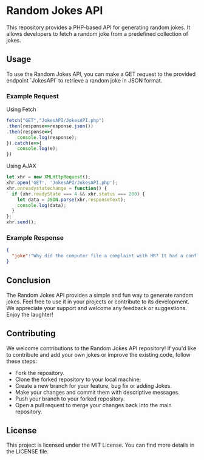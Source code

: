 # Random Jokes API
</p>This repository provides a PHP-based API for generating random jokes. It allows developers to fetch a random joke from a predefined collection of jokes.</p>

## Usage

<p>To use the Random Jokes API, you can make a GET request to the provided endpoint `JokesAPI` to retrieve a random joke in JSON format.</p>

### Example Request
<p>Using Fetch</p>

```JavaScript
fetch("GET","JokesAPI/JokesAPI.php")
.then(response=>response.json())
.then(response=>{
    console.log(response);
}).catch(e=>{
    console.log(e);
})
```
<p>Using AJAX</p>

```JavaScript
let xhr = new XMLHttpRequest();
xhr.open('GET', 'JokesAPI/JokesAPI.php');
xhr.onreadystatechange = function() {
  if (xhr.readyState === 4 && xhr.status === 200) {
    let data = JSON.parse(xhr.responseText);
    console.log(data);
  }
};
xhr.send();
```

### Example Response

```json
{
  "joke":"Why did the computer file a complaint with HR? It had a conflict with its mouse."
}
```

## Conclusion

<p>The Random Jokes API provides a simple and fun way to generate random jokes. Feel free to use it in your projects or contribute to its development. We appreciate your support and welcome any feedback or suggestions. Enjoy the laughter!</p>


## Contributing
<p>We welcome contributions to the Random Jokes API repository! If you'd like to contribute and add your own jokes or improve the existing code, follow these steps:</p>

- Fork the repository.
- Clone the forked repository to your local machine;
- Create a new branch for your feature, bug fix or adding Jokes.
- Make your changes and commit them with descriptive messages.
- Push your branch to your forked repository.
- Open a pull request to merge your changes back into the main repository.

## License
<p>This project is licensed under the MIT License. You can find more details in the LICENSE file.</p>
